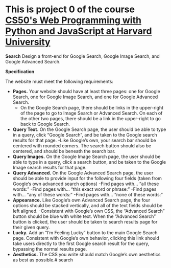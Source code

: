 # This is project 0 of the course [CS50's Web Programming with Python and JavaScript at Harvard University](https://cs50.harvard.edu/web/2020/)

 **Search**
 Design a front-end for Google Search, Google Image Search, and Google Advanced Search.

**Specification**

The website must meet the following requirements:

- **Pages.** Your website should have at least three pages: one for Google Search, one for Google Image Search, and one for Google Advanced Search.
  - On the Google Search page, there should be links in the upper-right of the page to go to Image Search or Advanced Search. On each of the other two pages, there should be a link in the upper-right to go back to Google Search.
- **Query Text.** On the Google Search page, the user should be able to type in a query, click “Google Search”, and be taken to the Google search results for that page.
  -Like Google’s own, your search bar should be centered with rounded corners. The search button should also be centered, and should be beneath the search bar.
- **Query Images.** On the Google Image Search page, the user should be able to type in a query, click a search button, and be taken to the Google Image search results for that page.
- **Query Advanced.** On the Google Advanced Search page, the user should be able to provide input for the following four fields (taken from Google’s own advanced search options)
  -Find pages with… “all these words:”
  -Find pages with… “this exact word or phrase:”
  -Find pages with… “any of these words:”
  -Find pages with… “none of these words:”
- **Appearance.** Like Google’s own Advanced Search page, the four options should be stacked vertically, and all of the text fields should be left aligned.
  -Consistent with Google’s own CSS, the “Advanced Search” button should be blue with white text. When the “Advanced Search” button is clicked, the user should be taken to search results page for their given query.
- **Lucky.** Add an “I’m Feeling Lucky” button to the main Google Search page. Consistent with Google’s own behavior, clicking this link should take users directly to the first Google search result for the query, bypassing the normal results page.
- **Aesthetics.** The CSS you write should match Google’s own aesthetics as best as possible.# search
